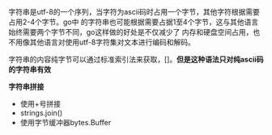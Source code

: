 字符串是utf-8的一个序列，当字符为ascii码时占用一个字节，其他字符根据需要占用2-4个字节。go中
的字符串也可能根据需要占据1至4个字节，这与其他语言始终需要两个字节不同，go这样做的好处是不仅减少了
内存和硬盘空间占用，也不用像其他语言对使用utf-8字符集对文本进行编码和解码。


字符串的内容纯字节可以通过标准索引法来获取，[]。**但是这种语法只对纯ascii码的字符串有效**


**字符串拼接**

* 使用+号拼接
* strings.join()
* 使用字节缓冲器bytes.Buffer






